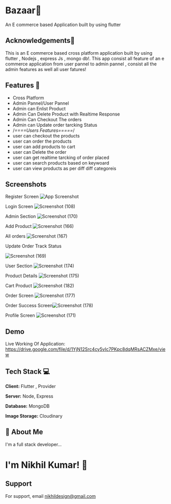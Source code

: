 
# Bazaar💸

An E commerce based Application built by using flutter


## Acknowledgements🚀

 This is an E commerce based cross platform application built by using flutter , Nodejs , express Js , mongo db!. This app consist all feature of an e commerce application from user pannel to admin pannel , consist all the admin features as well all user fatures!
## Features 📢

- Cross Platform
- Admin Pannel/User Pannel
- Admin can Enlist Product
- Admin Can Delete Product with Realtime Response
- Admin Can Checkout The orders
- Admin can Update order tarcking Status
- /*====Users Features=====*/
- user can checkout the products
- user can order the products
- user can add products to cart
- user can Delete the order
- user can get realtime tarcking of order placed
- user can search products based on keywoard
- user can view products as per diff diff categoreis



## Screenshots

Register Screen
![App Screenshot](https://github.com/voiiddxx/react-node-e-com-with-admin/assets/95859137/9d80a4d9-1d65-4d0b-b91d-5938e29dea44)

Login Screen
![Screenshot (108)](https://github.com/voiiddxx/react-node-e-com-with-admin/assets/95859137/aceda7c8-e7d8-4c2b-ae59-b34cb9b58fef)

Admin Section
![Screenshot (170)](https://github.com/voiiddxx/react-node-e-com-with-admin/assets/95859137/facff882-977c-41b8-9273-083e0edb4115)

Add Product
![Screenshot (166)](https://github.com/voiiddxx/react-node-e-com-with-admin/assets/95859137/d9442c68-83d1-4d77-942f-8c02921510b2)

All orders
![Screenshot (167)](https://github.com/voiiddxx/react-node-e-com-with-admin/assets/95859137/48a044c1-9f77-4d8e-bb1e-6b793635a012)

Update Order Track Status

![Screenshot (169)](https://github.com/voiiddxx/react-node-e-com-with-admin/assets/95859137/1a1894cb-100a-4f3c-b6be-74b48e84bffc)

User Section
![Screenshot (174)](https://github.com/voiiddxx/react-node-e-com-with-admin/assets/95859137/2c3e9b37-aeb0-4e38-be6d-eb003f5b1dd5)

Product Details
![Screenshot (175)](https://github.com/voiiddxx/react-node-e-com-with-admin/assets/95859137/eaf15ded-ad66-4ade-825b-71c9331fa47b)

Cart Product
![Screenshot (182)](https://github.com/voiiddxx/react-node-e-com-with-admin/assets/95859137/f8f804a7-724c-4bcc-9a5a-8ae1efad320d)

Order Screen
![Screenshot (177)](https://github.com/voiiddxx/react-node-e-com-with-admin/assets/95859137/6cddf16f-c6b3-4977-ab41-01650bb22db0)

Order Success Screen![Screenshot (178)](https://github.com/voiiddxx/react-node-e-com-with-admin/assets/95859137/1406d282-e654-43eb-a3c2-30261a37b9e2)

Profile Screen
![Screenshot (171)](https://github.com/voiiddxx/react-node-e-com-with-admin/assets/95859137/d9589f2b-df4d-498f-ab30-5519881e8859)


## Demo

Live Working Of Application:
https://drive.google.com/file/d/1YjN12Src4cy5vIc7PKpc8dqMRsACZMxe/view


## Tech Stack 💻

**Client:** Flutter , Provider

**Server:** Node, Express 

**Database:** MongoDB

**Image Storage:** Cloudinary


## 🚀 About Me
I'm a full stack developer...


#  I'm Nikhil Kumar! 👋


## Support

For support, email nikhildesign@gmail.com

